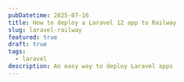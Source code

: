 ```yaml
---
pubDatetime: 2025-07-16
title: How to deploy a Laravel 12 app to Railway
slug: laravel-railway
featured: true
draft: true
tags:
  - laravel
description: An easy way to deploy Laravel apps
---
```

